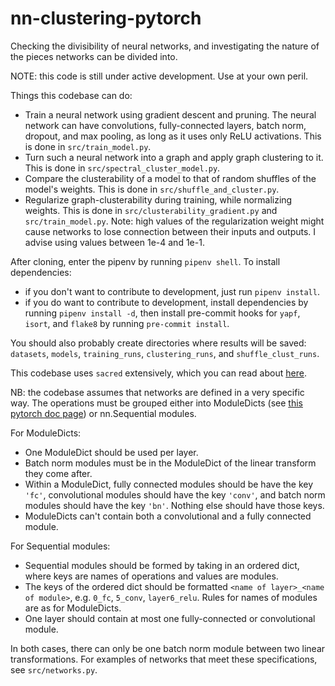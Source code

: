 # nn-clustering-pytorch
Checking the divisibility of neural networks, and investigating the nature of the pieces networks can be divided into.

NOTE: this code is still under active development. Use at your own peril.

Things this codebase can do:

- Train a neural network using gradient descent and pruning. The neural network can have convolutions, fully-connected layers, batch norm, dropout, and max pooling, as long as it uses only ReLU activations. This is done in `src/train_model.py`.
- Turn such a neural network into a graph and apply graph clustering to it. This is done in `src/spectral_cluster_model.py`.
- Compare the clusterability of a model to that of random shuffles of the model's weights. This is done in `src/shuffle_and_cluster.py`.
- Regularize graph-clusterability during training, while normalizing weights. This is done in `src/clusterability_gradient.py` and `src/train_model.py`. Note: high values of the regularization weight might cause networks to lose connection between their inputs and outputs. I advise using values between 1e-4 and 1e-1.

After cloning, enter the pipenv by running `pipenv shell`. To install dependencies:

- if you don't want to contribute to development, just run `pipenv install`.
- if you do want to contribute to development, install dependencies by running `pipenv install -d`, then install pre-commit hooks for `yapf`, `isort`, and `flake8` by running `pre-commit install`.

You should also probably create directories where results will be saved: `datasets`, `models`, `training_runs`, `clustering_runs`, and `shuffle_clust_runs`.

This codebase uses `sacred` extensively, which you can read about [here](https://sacred.readthedocs.io/en/stable/).

NB: the codebase assumes that networks are defined in a very specific way. The operations must be grouped either into ModuleDicts (see [this pytorch doc page](https://pytorch.org/docs/stable/generated/torch.nn.ModuleDict.html)) or nn.Sequential modules.

For ModuleDicts:
- One ModuleDict should be used per layer.
- Batch norm modules must be in the ModuleDict of the linear transform they come after.
- Within a ModuleDict, fully connected modules should be have the key `'fc'`, convolutional modules should have the key `'conv'`, and batch norm modules should have the key `'bn'`. Nothing else should have those keys.
- ModuleDicts can't contain both a convolutional and a fully connected module.

For Sequential modules:
- Sequential modules should be formed by taking in an ordered dict, where keys are names of operations and values are modules.
- The keys of the ordered dict should be formatted `<name of layer>_<name of module>`, e.g. `0_fc`, `5_conv`, `layer6_relu`. Rules for names of modules are as for ModuleDicts.
- One layer should contain at most one fully-connected or convolutional module.

In both cases, there can only be one batch norm module between two linear transformations. For examples of networks that meet these specifications, see `src/networks.py`.
